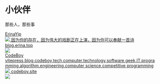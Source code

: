 # 小伙伴


那些人，那些事

<div class="link-card__container">
  <a href="https://blog.erina.top/" class="link-card">
    <div class="link-card__info">
      <div class="link-card__title">ErinaYip</div>
      <div class="link-card__description">
        <img class="link-card__avatar" src="https://blog.erina.top/favicon/avatar.png">
        因为你的存在，因为伟大的戏剧正在上演，因为你可以奉献一首诗
      </div>
      <div class="link-card__metadata">
        <div class="link-card__domain">
          <!-- <img class="link-card__favicon" src="https://blog.erina.top/favicon/avatar.png"> -->
          <span class="link-card__domain-name">blog.erina.top</span>
        </div>
      </div>
    </div>
    <div class="link-card__thumbnail">
      <img class="link-card__image" src="https://image.thum.io/get/width/300/crop/600/https://blog.erina.top">
    </div>
  </a>
</div>

<div class="link-card__container">
  <a href="https://www.codeboy.site" class="link-card">
    <div class="link-card__info">
      <div class="link-card__title">CodeBoy</div>
      <div class="link-card__description">vitepress,blog,codeboy,tech,computer,technology,software,geek,IT,programming,algorithm,engineering,computer science,competitive programming</div>
      <div class="link-card__metadata">
        <div class="link-card__domain">
          <img class="link-card__favicon" src="https://www.codeboy.site/favicon.ico">
          <span class="link-card__domain-name">codeboy.site</span>
        </div>
      </div>
    </div>
    <div class="link-card__thumbnail">
      <img class="link-card__image" src="https://image.thum.io/get/width/300/crop/600/https://www.codeboy.site">
    </div>
  </a>
</div>




